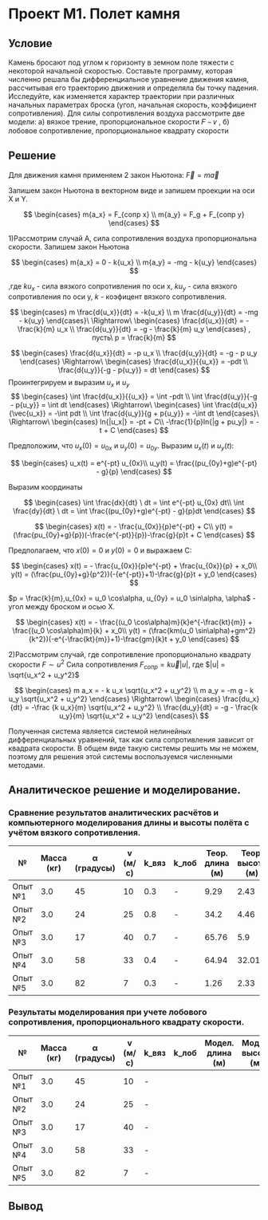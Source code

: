 # Проект М1. Полет камня

## Условие
Камень бросают под углом к горизонту в земном поле
тяжести с некоторой начальной скоростью. Составьте программу, которая
численно решала бы дифференциальное уравнение движения камня,
рассчитывая его траекторию движения и определяла бы точку падения.
Исследуйте, как изменяется характер траектории при различных начальных
параметрах броска (угол, начальная скорость, коэффициент сопротивления).
Для силы сопротивления воздуха рассмотрите две модели: а) вязкое трение,
пропорциональное скорости 𝐹 ∼ 𝑣 , б) лобовое сопротивление,
пропорциональное квадрату скорости

## Решение
Для движения камня применяем 2 закон Ньютона:
$\vec{F} = m \vec{a}$

Запишем закон Ньютона в векторном виде и запишем проекции на оси X и Y. 

$$
\begin{cases}
m{a_x} = F_{сопр x} \\
m{a_y} = F_g + F_{сопр y}
\end{cases}
$$

1)Рассмотрим случай A, сила сопротивления воздуха пропорциональна скорости. 
Запишем закон Ньютона

$$
\begin{cases}
m{a_x} = 0 - k{u_x} \\
m{a_y} = -mg - k{u_y}
\end{cases}
$$

,где $k{u_x}$ - сила вязкого сопротивления по оси x, $k{u_y}$ - сила
вязкого сопротивления по оси y, $k$ - коэфицент вязкого сопротивления.

$$
\begin{cases}
m \frac{d{u_x}}{dt} = -k{u_x} \\
m \frac{d{u_y}}{dt} = -mg - k{u_y}
\end{cases}\
\Rightarrow\
\begin{cases}
\frac{d{u_x}}{dt} = -\frac{k}{m} u_x \\
\frac{d{u_y}}{dt} = -g - \frac{k}{m} u_y
\end{cases}
, пусть\ p = \frac{k}{m}
$$

$$
\begin{cases}
\frac{d{u_x}}{dt} = -p u_x \\
\frac{d{u_y}}{dt} = -g - p u_y
\end{cases}
\Rightarrow\
\begin{cases}
\frac{d{u_x}}{{u_x}} = -pdt \\
\frac{d{u_y}}{-g - p{u_y}} = dt
\end{cases}
$$ Проинтегрируем и выразим ${u_x}$ и ${u_y}$
$$
\begin{cases}
\int \frac{d{u_x}}{{u_x}} = \int -pdt \\
\int \frac{d{u_y}}{-g - p{u_y}} = \int dt
\end{cases} 
\Rightarrow\
\begin{cases}
\int \frac{d{u_x}}{\vec{u_x}} = -\int pdt \\
\int \frac{d{u_y}}{g + p{u_y}} = -\int dt
\end{cases}\
\Rightarrow\
\begin{cases}
ln{|u_x|} = -pt + C\\
-\frac{1}{p}ln{|g + pu_y|} = -t + C
\end{cases}
$$

Предположим, что $u_x(0) = u_{0x}$ и $u_y(0) = u_{0y}$. Выразим $u_x(t)$ и $u_y(t)$:

$$
\begin{cases}
u_x(t) = e^{-pt} u_{0x}\\
u_y(t) = \frac{(pu_{0y}+g)e^{-pt} - g}{p}
\end{cases}
$$

Выразим координаты

$$
\begin{cases}
\int \frac{dx}{dt} \ dt = \int e^{-pt} u_{0x} dt\\
\int \frac{dy}{dt} \ dt = \int \frac{(pu_{0y}+g)e^{-pt} - g}{p}dt
\end{cases}
$$

$$
\begin{cases}
x(t) = - \frac{u_{0x}}{p}e^{-pt} + C\\
y(t) = (\frac{pu_{0y}+g}{p})(-\frac{e^{-pt}}{p})-\frac{g}{p}t + C
\end{cases}
$$

Предполагаем, что $x(0) = 0$ и $y(0) = 0$ и выражаем C:

$$
\begin{cases}
x(t) = - \frac{u_{0x}}{p}e^{-pt} + \frac{u_{0x}}{p} + x_0\\
y(t) = (\frac{pu_{0y}+g}{p^2})(-{e^{-pt}}+1)-\frac{g}{p}t + y_0
\end{cases}
$$

$p = \frac{k}{m},u_{0x} = u_0 \cos\alpha, u_{0y} = u_0 \sin\alpha, \alpha$ - угол между броском и осью X.

$$
\begin{cases}
x(t) = - \frac{(u_0 \cos\alpha)m}{k}e^{-\frac{kt}{m}} + \frac{(u_0 \cos\alpha)m}{k} + x_0\\
y(t) = (\frac{km(u_0 \sin\alpha)+gm^2}{k^2})(-e^{-\frac{kt}{m}}+1)-\frac{gm}{k}t + y_0
\end{cases}
$$

2)Рассмотрим случай, где сопротивление пропорционально квадрату скорости $F \sim u^2$
Сила сопротивления $F_{сопр} = k \vec{u} |u|$, где $|u| = \sqrt{u_x^2 + u_y^2}$

$$
\begin{cases}
m a_x = - k u_x \sqrt{u_x^2 + u_y^2} \\
m a_y = -m g - k u_y \sqrt{u_x^2 + u_y^2}
\end{cases}
\Rightarrow\
\begin{cases}
\frac{du_x}{dt} = -\frac {k u_x}{m} \sqrt{u_x^2 + u_y^2} \\
\frac{du_y}{dt} = -g - \frac{k u_y}{m} \sqrt{u_x^2 + u_y^2}
\end{cases}\
$$

Полученная система является системой нелинейных дифференциальных уравнений, так как сила сопротивления зависит 
от квадрата скорости. В общем виде такую системы решить мы не можем, поэтому для решения этой системы
воспользуемся численными методами.

## Аналитическое решение и моделирование.

### Сравнение результатов аналитических расчётов и компьютерного моделирования длины и высоты полёта с учётом вязкого сопротивления.

| №       | Масса (кг) | α (градусы) | v (м/с) | k_вяз | k_лоб | Теор. длина (м) | Теор. высота (м) | Модел. длина (м) | Модел. высота (м) |
|---------|------------|-------------|---------|-------|-------|-----------------|------------------|------------|-------------|
| Опыт №1 | 3.0        | 45          | 10      | 0.3   | -     | 9.29            | 2.43             |  |  |
| Опыт №2 | 3.0        | 24          | 25      | 0.8   | -     | 34.2            | 4.46             |  |  |
| Опыт №3 | 3.0        | 17          | 40      | 0.7   | -     | 65.76           | 5.9              |  |  |
| Опыт №4 | 3.0        | 58          | 33      | 0.4   | -     | 64.94           | 32.01            |  |  |
| Опыт №5 | 3.0        | 82          | 7       | 0.3   | -     | 1.26            | 2.33             |  |  |

### Результаты моделирования при учете лобового сопротивления, пропорционального квадрату скорости.

| №       | Масса (кг) | α (градусы) | v (м/с) | k_вяз | k_лоб | Модел. длина (м) | Модел. высота (м) | 
|---------|------------|-------------|---------|-------|--|--|--|
| Опыт №1 | 3.0        | 45          | 10      | -     |  |  |  |
| Опыт №2 | 3.0        | 24          | 25      | -     |  |  |  |
| Опыт №3 | 3.0        | 17          | 40      | -     |  |  |  |
| Опыт №4 | 3.0        | 58          | 33      | -     |  |  |  |
| Опыт №5 | 3.0        | 82          | 7       | -     |  |  |  |

## Вывод
